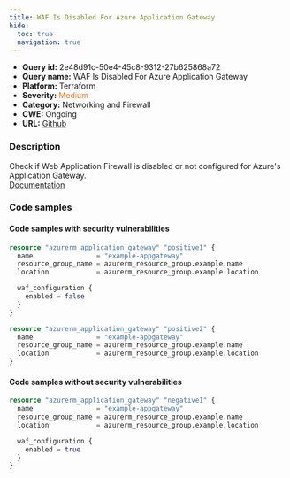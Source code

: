 ```yaml
---
title: WAF Is Disabled For Azure Application Gateway
hide:
  toc: true
  navigation: true
---
```


<style>
  .highlight .hll {
    background-color: #ff171742;
  }
  .md-content {
    max-width: 1100px;
    margin: 0 auto;
  }
</style>

-   **Query id:** 2e48d91c-50e4-45c8-9312-27b625868a72
-   **Query name:** WAF Is Disabled For Azure Application Gateway
-   **Platform:** Terraform
-   **Severity:** <span style="color:#ff7213">Medium</span>
-   **Category:** Networking and Firewall
-   **CWE:** Ongoing
-   **URL:** [Github](https://github.com/DataDog/kics/tree/master/assets/queries/terraform/azure/waf_is_disabled_for_azure_application_gateway)

### Description
Check if Web Application Firewall is disabled or not configured for Azure's Application Gateway.<br>
[Documentation](https://registry.terraform.io/providers/hashicorp/azurerm/latest/docs/resources/application_gateway)

### Code samples
#### Code samples with security vulnerabilities
```tf title="Positive test num. 1 - tf file" hl_lines="11 7"
resource "azurerm_application_gateway" "positive1" {
  name                = "example-appgateway"
  resource_group_name = azurerm_resource_group.example.name
  location            = azurerm_resource_group.example.location

  waf_configuration {
    enabled = false
  }
}

resource "azurerm_application_gateway" "positive2" {
  name                = "example-appgateway"
  resource_group_name = azurerm_resource_group.example.name
  location            = azurerm_resource_group.example.location
}
```


#### Code samples without security vulnerabilities
```tf title="Negative test num. 1 - tf file"
resource "azurerm_application_gateway" "negative1" {
  name                = "example-appgateway"
  resource_group_name = azurerm_resource_group.example.name
  location            = azurerm_resource_group.example.location

  waf_configuration {
    enabled = true
  }
}
```
